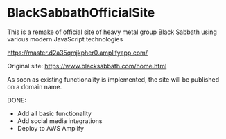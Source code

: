 # BlackSabbathOfficialSite
This is a remake of official site of heavy metal group Black Sabbath using various modern JavaScript technologies

https://master.d2a35qmjkpher0.amplifyapp.com/

Original site: 
https://www.blacksabbath.com/home.html


As soon as existing functionality is implemented, the site will be published on a domain name.

DONE:
- Add all basic functionality
- Add social media integrations
- Deploy to AWS Amplify


